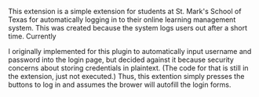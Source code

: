 
This extension is a simple extension for students at St. Mark's School of Texas for automatically logging in to their online learning management system. This was created because the system logs users out after a short time. Currently 

I originally implemented for this plugin to automatically input username and password into the login page, but decided against it because security concerns about storing credentials in plaintext. (The code for that is still in the extension, just not executed.) Thus, this extention simply presses the buttons to log in and assumes the brower will autofill the login forms.